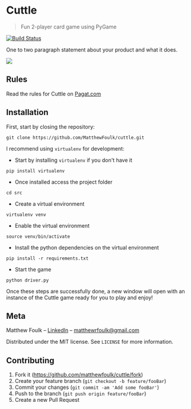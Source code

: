 # Cuttle
> Fun 2-player card game using PyGame

[![Build Status][travis-image]][travis-url]

One to two paragraph statement about your product and what it does.

![](header.png)

## Rules

Read the rules for Cuttle on [Pagat.com](https://www.pagat.com/combat/cuttle.html)

## Installation

First, start by closing the repository:

```
git clone https://github.com/MatthewFoulk/cuttle.git
```

I recommend using `virtualenv` for development:

- Start by installing `virtualenv` if you don't have it
```
pip install virtualenv
```

- Once installed access the project folder
```
cd src
```

- Create a virtual environment
```
virtualenv venv
```

- Enable the virtual environment
```
source venv/bin/activate
```

- Install the python dependencies on the virtual environment
```
pip install -r requirements.txt
```

- Start the game
```
python driver.py
```

Once these steps are successfully done, a new window will open with an instance of the
Cuttle game ready for you to play and enjoy!

## Meta

Matthew Foulk – [LinkedIn](https://www.linkedin.com/in/matthew-foulk-a7a24318a/) – matthewrfoulk@gmail.com

Distributed under the MIT license. See ``LICENSE`` for more information.

## Contributing

1. Fork it (<https://github.com/matthewfoulk/cuttle/fork>)
2. Create your feature branch (`git checkout -b feature/fooBar`)
3. Commit your changes (`git commit -am 'Add some fooBar'`)
4. Push to the branch (`git push origin feature/fooBar`)
5. Create a new Pull Request

<!-- Markdown link & img dfn's -->
[travis-image]: https://img.shields.io/travis/matthewfoulk/cuttle/master.svg?style=flat-square
[travis-url]: https://travis-ci.org/matthewfoulk/cuttle
